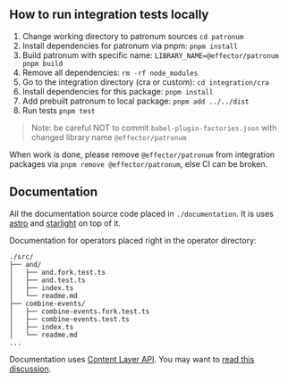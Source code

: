 ## How to run integration tests locally

1. Change working directory to patronum sources `cd patronum`
2. Install dependencies for patronum via pnpm: `pnpm install`
3. Build patronum with specific name: `LIBRARY_NAME=@effector/patronum pnpm build`
4. Remove all dependencies: `rm -rf node_modules`
5. Go to the integration directory (cra or custom): `cd integration/cra`
6. Install dependencies for this package: `pnpm install`
7. Add prebuilt patronum to local package: `pnpm add ../../dist`
8. Run tests `pnpm test`

> Note: be careful NOT to commit `babel-plugin-factories.json` with changed library name `@effector/patronum`

When work is done, please remove `@effector/patronum` from integration packages via `pnpm remove @effector/patronum`, else CI can be broken.

## Documentation

All the documentation source code placed in `./documentation`. It is uses [astro](https://astro.build) and [starlight](https://starlight.astro.build) on top of it.

Documentation for operators placed right in the operator directory:

```
./src/
├── and/
│   ├── and.fork.test.ts
│   ├── and.test.ts
│   ├── index.ts
│   └── readme.md
├── combine-events/
│   ├── combine-events.fork.test.ts
│   ├── combine-events.test.ts
│   ├── index.ts
│   └── readme.md
...
```

Documentation uses [Content Layer API](https://docs.astro.build/en/reference/configuration-reference/#querying-and-rendering-with-the-content-layer-api). You may want to [read this discussion](https://github.com/withastro/starlight/discussions/2268).
